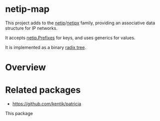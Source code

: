 # netip-map
This project adds to the
[netip](https://pkg.go.dev/net/netip)/[netipx](https://pkg.go.dev/go4.org/netipx)
family, providing an associative data structure for IP networks.

It accepts [netip.Prefixes](https://pkg.go.dev/net/netip#Prefix) for keys, and uses
generics for values.

It is implemented as a binary [radix tree](https://en.wikipedia.org/wiki/Radix_tree).

# Overview

# Related packages
* https://github.com/kentik/patricia

This package

